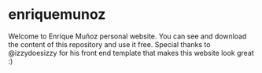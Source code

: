# enriquemunoz

Welcome to Enrique Muñoz personal website. You can see and download the content of this repository and use it free. Special thanks to @izzydoesizzy for his front end template that makes this website look great :)

